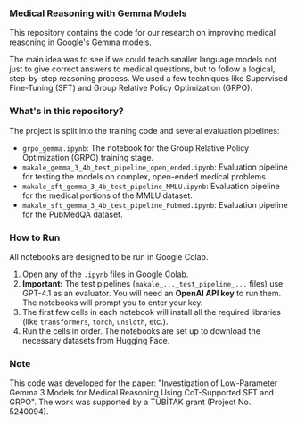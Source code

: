 
### Medical Reasoning with Gemma Models

This repository contains the code for our research on improving medical reasoning in Google's Gemma models.

The main idea was to see if we could teach smaller language models not just to give correct answers to medical questions, but to follow a logical, step-by-step reasoning process. We used a few techniques like Supervised Fine-Tuning (SFT) and Group Relative Policy Optimization (GRPO).

### What's in this repository?

The project is split into the training code and several evaluation pipelines:

*   `grpo_gemma.ipynb`: The notebook for the Group Relative Policy Optimization (GRPO) training stage.
*   `makale_gemma_3_4b_test_pipeline_open_ended.ipynb`: Evaluation pipeline for testing the models on complex, open-ended medical problems.
*   `makale_sft_gemma_3_4b_test_pipeline_MMLU.ipynb`: Evaluation pipeline for the medical portions of the MMLU dataset.
*   `makale_sft_gemma_3_4b_test_pipeline_Pubmed.ipynb`: Evaluation pipeline for the PubMedQA dataset.

### How to Run

All notebooks are designed to be run in Google Colab.

1.  Open any of the `.ipynb` files in Google Colab.
2.  **Important:** The test pipelines (`makale_..._test_pipeline_...` files) use GPT-4.1 as an evaluator. You will need an **OpenAI API key** to run them. The notebooks will prompt you to enter your key.
3.  The first few cells in each notebook will install all the required libraries (like `transformers`, `torch`, `unsloth`, etc.).
4.  Run the cells in order. The notebooks are set up to download the necessary datasets from Hugging Face.

### Note

This code was developed for the paper: "Investigation of Low-Parameter Gemma 3 Models for Medical Reasoning Using CoT-Supported SFT and GRPO". The work was supported by a TÜBİTAK grant (Project No. 5240094).
